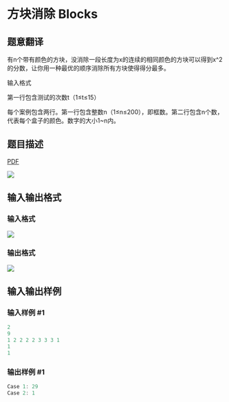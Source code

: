 # 方块消除 Blocks

## 题意翻译

有n个带有颜色的方块，没消除一段长度为x的连续的相同颜色的方块可以得到x^2的分数，让你用一种最优的顺序消除所有方块使得得分最多。

输入格式

第一行包含测试的次数t（1≤t≤15）

每个案例包含两行。第一行包含整数n（1≤n≤200），即框数。第二行包含n个数，代表每个盒子的颜色。数字的大小1~n内。

## 题目描述

[problemUrl]: https://uva.onlinejudge.org/index.php?option=com_onlinejudge&Itemid=8&category=17&page=show_problem&problem=1500

[PDF](https://uva.onlinejudge.org/external/105/p10559.pdf)

![](https://cdn.luogu.com.cn/upload/vjudge_pic/UVA10559/f927a568b4914605c1a96872b42b738619d5b398.png)

## 输入输出格式

### 输入格式

![](https://cdn.luogu.com.cn/upload/vjudge_pic/UVA10559/8089fe7d39d46ef5ab257112dd2b99a6bfdb62ca.png)

### 输出格式

![](https://cdn.luogu.com.cn/upload/vjudge_pic/UVA10559/fd3af27954e82442f5d122aa0bbb96682eabca18.png)

## 输入输出样例

### 输入样例 #1

```cpp
2
9
1 2 2 2 2 3 3 3 1
1
1
```


### 输出样例 #1

```cpp
Case 1: 29
Case 2: 1
```


